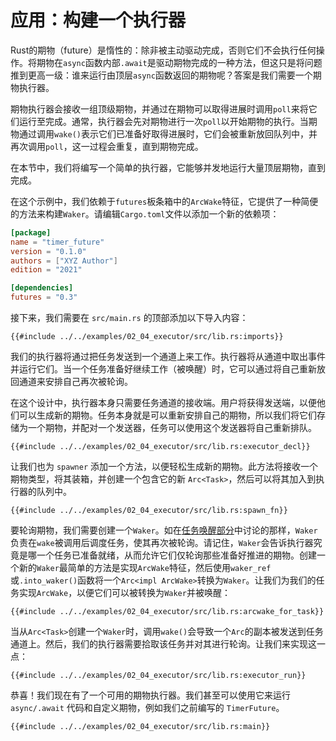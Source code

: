 # 应用：构建一个执行器

Rust的期物（future）是惰性的：除非被主动驱动完成，否则它们不会执行任何操作。将期物在`async`函数内部`.await`是驱动期物完成的一种方法，但这只是将问题推到更高一级：谁来运行由顶层`async`函数返回的期物呢？答案是我们需要一个期物执行器。

期物执行器会接收一组顶级期物，并通过在期物可以取得进展时调用`poll`来将它们运行至完成。通常，执行器会先对期物进行一次`poll`以开始期物的执行。当期物通过调用`wake()`表示它们已准备好取得进展时，它们会被重新放回队列中，并再次调用`poll`，这一过程会重复，直到期物完成。

在本节中，我们将编写一个简单的执行器，它能够并发地运行大量顶层期物，直到完成。

在这个示例中，我们依赖于`futures`板条箱中的`ArcWake`特征，它提供了一种简便的方法来构建`Waker`。请编辑`Cargo.toml`文件以添加一个新的依赖项：

```toml
[package]
name = "timer_future"
version = "0.1.0"
authors = ["XYZ Author"]
edition = "2021"

[dependencies]
futures = "0.3"
```

接下来，我们需要在 `src/main.rs` 的顶部添加以下导入内容：

```rust,ignore
{{#include ../../examples/02_04_executor/src/lib.rs:imports}}
```

我们的执行器将通过把任务发送到一个通道上来工作。执行器将从通道中取出事件并运行它们。当一个任务准备好继续工作（被唤醒）时，它可以通过将自己重新放回通道来安排自己再次被轮询。

在这个设计中，执行器本身只需要任务通道的接收端。用户将获得发送端，以便他们可以生成新的期物。任务本身就是可以重新安排自己的期物，所以我们将它们存储为一个期物，并配对一个发送器，任务可以使用这个发送器将自己重新排队。

```rust,ignore
{{#include ../../examples/02_04_executor/src/lib.rs:executor_decl}}
```

让我们也为 `spawner` 添加一个方法，以便轻松生成新的期物。此方法将接收一个期物类型，将其装箱，并创建一个包含它的新 `Arc<Task>`，然后可以将其加入到执行器的队列中。

```rust,ignore
{{#include ../../examples/02_04_executor/src/lib.rs:spawn_fn}}
```

要轮询期物，我们需要创建一个`Waker`。如在[任务唤醒部分]中讨论的那样，`Waker`负责在`wake`被调用后调度任务，使其再次被轮询。请记住，`Waker`会告诉执行器究竟是哪一个任务已准备就绪，从而允许它们仅轮询那些准备好推进的期物。创建一个新的`Waker`最简单的方法是实现`ArcWake`特征，然后使用`waker_ref`或`.into_waker()`函数将一个`Arc<impl ArcWake>`转换为`Waker`。让我们为我们的任务实现`ArcWake`，以便它们可以被转换为`Waker`并被唤醒：

```rust,ignore
{{#include ../../examples/02_04_executor/src/lib.rs:arcwake_for_task}}
```

当从`Arc<Task>`创建一个`Waker`时，调用`wake()`会导致一个`Arc`的副本被发送到任务通道上。然后，我们的执行器需要拾取该任务并对其进行轮询。让我们来实现这一点：

```rust,ignore
{{#include ../../examples/02_04_executor/src/lib.rs:executor_run}}
```

恭喜！我们现在有了一个可用的期物执行器。我们甚至可以使用它来运行 `async/.await` 代码和自定义期物，例如我们之前编写的 `TimerFuture`。

```rust,edition2018,ignore
{{#include ../../examples/02_04_executor/src/lib.rs:main}}
```

[任务唤醒部分]: ./03_wakeups.md
